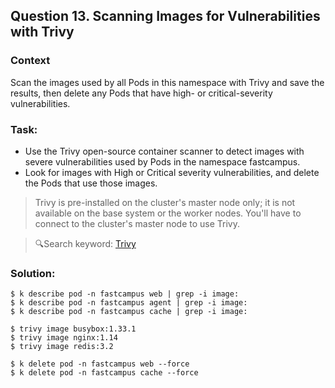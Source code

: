 ## Question 13. Scanning Images for Vulnerabilities with Trivy
### Context
Scan the images used by all Pods in this namespace with Trivy and save the results, then delete any Pods that have high- or critical-severity vulnerabilities.

### Task:
- Use the Trivy open-source container scanner to detect images with severe vulnerabilities used by Pods in the namespace fastcampus.
- Look for images with High or Critical severity vulnerabilities, and delete the Pods that use those images.

> Trivy is pre-installed on the cluster's master node only; it is not available on the base system or the worker nodes. You'll have to connect to the cluster's master node to use Trivy.

> 🔍Search keyword: [Trivy](https://aquasecurity.github.io/trivy/)

### Solution:
```shell
$ k describe pod -n fastcampus web | grep -i image:
$ k describe pod -n fastcampus agent | grep -i image:
$ k describe pod -n fastcampus cache | grep -i image:

$ trivy image busybox:1.33.1
$ trivy image nginx:1.14
$ trivy image redis:3.2

$ k delete pod -n fastcampus web --force
$ k delete pod -n fastcampus cache --force
```